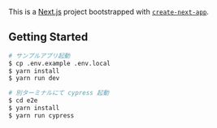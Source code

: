 This is a [Next.js](https://nextjs.org/) project bootstrapped with [`create-next-app`](https://github.com/vercel/next.js/tree/canary/packages/create-next-app).

## Getting Started

```bash
# サンプルアプリ起動
$ cp .env.example .env.local
$ yarn install
$ yarn run dev

# 別ターミナルにて cypress 起動
$ cd e2e
$ yarn install
$ yarn run cypress
```
